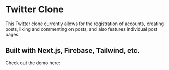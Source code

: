 # Twitter Clone
This Twitter clone currently allows for the registration of accounts, creating posts, liking and commenting on posts, and also features individual post pages. 

## Built with Next.js, Firebase, Tailwind, etc.
Check out the demo here: ​